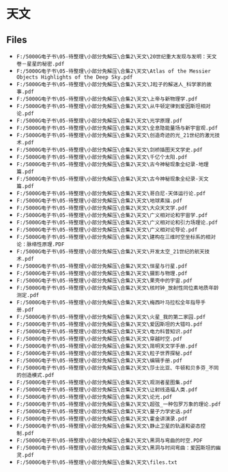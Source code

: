 # 天文

## Files

- `F:/5000G电子书\05-待整理\小部分免解压\合集2\天文\20世纪重大发现与发明：天文卷－星星的秘密.pdf`
- `F:/5000G电子书\05-待整理\小部分免解压\合集2\天文\Atlas of the Messier Objects Highlights of the Deep Sky.pdf`
- `F:/5000G电子书\05-待整理\小部分免解压\合集2\天文\J粒子的解迷人_科学家的故事.pdf`
- `F:/5000G电子书\05-待整理\小部分免解压\合集2\天文\上帝与新物理学.pdf`
- `F:/5000G电子书\05-待整理\小部分免解压\合集2\天文\从牛顿定律到爱因斯坦相对论.pdf`
- `F:/5000G电子书\05-待整理\小部分免解压\合集2\天文\光学原理.pdf`
- `F:/5000G电子书\05-待整理\小部分免解压\合集2\天文\全息隐能量场与新宇宙观.pdf`
- `F:/5000G电子书\05-待整理\小部分免解压\合集2\天文\创造奇迹的光_21世纪的激光技术.pdf`
- `F:/5000G电子书\05-待整理\小部分免解压\合集2\天文\剑桥插图天文学史.pdf`
- `F:/5000G电子书\05-待整理\小部分免解压\合集2\天文\千亿个太阳.pdf`
- `F:/5000G电子书\05-待整理\小部分免解压\合集2\天文\古今神秘现象全纪录-地理篇.pdf`
- `F:/5000G电子书\05-待整理\小部分免解压\合集2\天文\古今神秘现象全纪录-天文篇.pdf`
- `F:/5000G电子书\05-待整理\小部分免解压\合集2\天文\哥白尼-天体运行论.pdf`
- `F:/5000G电子书\05-待整理\小部分免解压\合集2\天文\地球素描.pdf`
- `F:/5000G电子书\05-待整理\小部分免解压\合集2\天文\大众天文学.pdf`
- `F:/5000G电子书\05-待整理\小部分免解压\合集2\天文\广义相对论和宇宙学.pdf`
- `F:/5000G电子书\05-待整理\小部分免解压\合集2\天文\广义相对论和引力场理论.pdf`
- `F:/5000G电子书\05-待整理\小部分免解压\合集2\天文\广义相对论导论.pdf`
- `F:/5000G电子书\05-待整理\小部分免解压\合集2\天文\建构在三维时空坐标系的相对论：脉络性原理.PDF`
- `F:/5000G电子书\05-待整理\小部分免解压\合集2\天文\开发太空_21世纪的航天技术.pdf`
- `F:/5000G电子书\05-待整理\小部分免解压\合集2\天文\恒星与行星.pdf`
- `F:/5000G电子书\05-待整理\小部分免解压\合集2\天文\摄影与物理.pdf`
- `F:/5000G电子书\05-待整理\小部分免解压\合集2\天文\果壳中的宇宙.pdf`
- `F:/5000G电子书\05-待整理\小部分免解压\合集2\天文\核时钟_放射性同位素地质年龄测定.pdf`
- `F:/5000G电子书\05-待整理\小部分免解压\合集2\天文\梅西叶马拉松全年指导手册.pdf`
- `F:/5000G电子书\05-待整理\小部分免解压\合集2\天文\火星_我的第二家园.pdf`
- `F:/5000G电子书\05-待整理\小部分免解压\合集2\天文\爱因斯坦的大错吗.pdf`
- `F:/5000G电子书\05-待整理\小部分免解压\合集2\天文\电力科普知识.pdf`
- `F:/5000G电子书\05-待整理\小部分免解压\合集2\天文\穿越时空.pdf`
- `F:/5000G电子书\05-待整理\小部分免解压\合集2\天文\简明天文学手册.pdf`
- `F:/5000G电子书\05-待整理\小部分免解压\合集2\天文\粒子世界探秘.pdf`
- `F:/5000G电子书\05-待整理\小部分免解压\合集2\天文\编辑手册.pdf`
- `F:/5000G电子书\05-待整理\小部分免解压\合集2\天文\莎士比亚、牛顿和贝多芬_不同的创造模式.pdf`
- `F:/5000G电子书\05-待整理\小部分免解压\合集2\天文\观测者星图集.pdf`
- `F:/5000G电子书\05-待整理\小部分免解压\合集2\天文\让射线造福人类.pdf`
- `F:/5000G电子书\05-待整理\小部分免解压\合集2\天文\论光.pdf`
- `F:/5000G电子书\05-待整理\小部分免解压\合集2\天文\超弦_一种包罗万象的理论.pdf`
- `F:/5000G电子书\05-待整理\小部分免解压\合集2\天文\量子力学史话.pdf`
- `F:/5000G电子书\05-待整理\小部分免解压\合集2\天文\霍金讲演录.pdf`
- `F:/5000G电子书\05-待整理\小部分免解压\合集2\天文\静止卫星的轨道和姿态控制.pdf`
- `F:/5000G电子书\05-待整理\小部分免解压\合集2\天文\黑洞与弯曲的时空.PDF`
- `F:/5000G电子书\05-待整理\小部分免解压\合集2\天文\黑洞与时间弯曲：爱因斯坦的幽灵.pdf`
- `F:/5000G电子书\05-待整理\小部分免解压\合集2\天文\files.txt`

